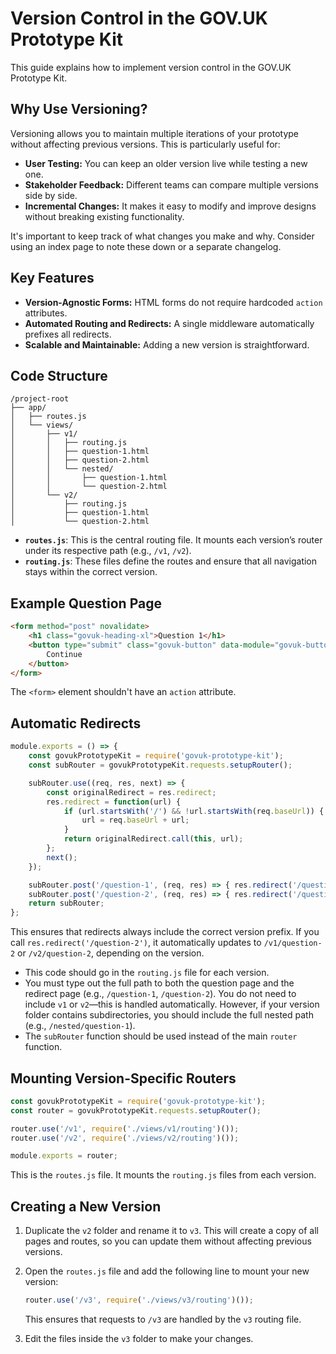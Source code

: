 # Version Control in the GOV.UK Prototype Kit

This guide explains how to implement version control in the GOV.UK Prototype Kit.

## Why Use Versioning?

Versioning allows you to maintain multiple iterations of your prototype without affecting previous versions. This is particularly useful for:

- **User Testing:** You can keep an older version live while testing a new one.
- **Stakeholder Feedback:** Different teams can compare multiple versions side by side.
- **Incremental Changes:** It makes it easy to modify and improve designs without breaking existing functionality.

It's important to keep track of what changes you make and why. Consider using an index page to note these down or a separate changelog.

## Key Features

- **Version-Agnostic Forms:** HTML forms do not require hardcoded `action` attributes.
- **Automated Routing and Redirects:** A single middleware automatically prefixes all redirects.
- **Scalable and Maintainable:** Adding a new version is straightforward.

## Code Structure

```
/project-root
├── app/
│   ├── routes.js
│   └── views/
│       ├── v1/
│       │   ├── routing.js
│       │   ├── question-1.html
│       │   ├── question-2.html
│       │   └── nested/
│       │       ├── question-1.html
│       │       └── question-2.html
│       └── v2/
│           ├── routing.js
│           ├── question-1.html
│           └── question-2.html
```

- **`routes.js`**: This is the central routing file. It mounts each version’s router under its respective path (e.g., `/v1`, `/v2`).
- **`routing.js`**: These files define the routes and ensure that all navigation stays within the correct version.

## Example Question Page

```html
<form method="post" novalidate>
    <h1 class="govuk-heading-xl">Question 1</h1>
    <button type="submit" class="govuk-button" data-module="govuk-button">
        Continue
    </button>
</form>
```

The `<form>` element shouldn't have an `action` attribute.

## Automatic Redirects

```javascript
module.exports = () => {
    const govukPrototypeKit = require('govuk-prototype-kit');
    const subRouter = govukPrototypeKit.requests.setupRouter();

    subRouter.use((req, res, next) => {
        const originalRedirect = res.redirect;
        res.redirect = function(url) {
            if (url.startsWith('/') && !url.startsWith(req.baseUrl)) {
                url = req.baseUrl + url;
            }
            return originalRedirect.call(this, url);
        };
        next();
    });

    subRouter.post('/question-1', (req, res) => { res.redirect('/question-2'); });
    subRouter.post('/question-2', (req, res) => { res.redirect('/question-1'); });
    return subRouter;
};
```

This ensures that redirects always include the correct version prefix. If you call `res.redirect('/question-2')`, it automatically updates to `/v1/question-2` or `/v2/question-2`, depending on the version.

- This code should go in the `routing.js` file for each version.
- You must type out the full path to both the question page and the redirect page (e.g., `/question-1`, `/question-2`). You do not need to include `v1` or `v2`—this is handled automatically. However, if your version folder contains subdirectories, you should include the full nested path (e.g., `/nested/question-1`).
- The `subRouter` function should be used instead of the main `router` function.

## Mounting Version-Specific Routers

```javascript
const govukPrototypeKit = require('govuk-prototype-kit');
const router = govukPrototypeKit.requests.setupRouter();

router.use('/v1', require('./views/v1/routing')());
router.use('/v2', require('./views/v2/routing')());

module.exports = router;
```

This is the `routes.js` file. It mounts the `routing.js` files from each version.

## Creating a New Version

1. Duplicate the `v2` folder and rename it to `v3`. This will create a copy of all pages and routes, so you can update them without affecting previous versions.
2. Open the `routes.js` file and add the following line to mount your new version:

   ```javascript
   router.use('/v3', require('./views/v3/routing')());
   ```

   This ensures that requests to `/v3` are handled by the `v3` routing file.

3. Edit the files inside the `v3` folder to make your changes.


